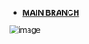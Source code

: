 + [**MAIN BRANCH**](https://github.com/alpolcaymis/React/tree/main)

![image](https://github.com/alpolcaymis/React/assets/71964088/11c02711-38a7-4e3b-85f8-db6714b76f10)
